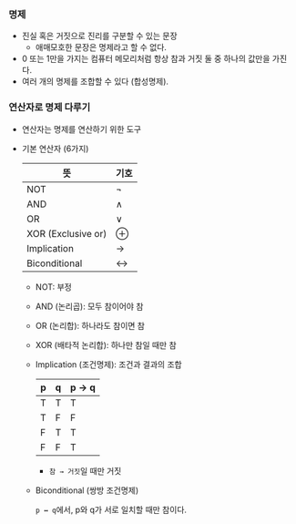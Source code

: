 ### 명제

- 진실 혹은 거짓으로 진리를 구분할 수 있는 문장
  - 애매모호한 문장은 명제라고 할 수 없다.
- 0 또는 1만을 가지는 컴퓨터 메모리처럼 항상 참과 거짓 둘 중 하나의 값만을 가진다.
- 여러 개의 명제를 조합할 수 있다 (합성명제).

### 연산자로 명제 다루기

- 연산자는 명제를 연산하기 위한 도구

- 기본 연산자 (6가지)

  | 뜻                 | 기호 |
  | ------------------ | ---- |
  | NOT                | ¬    |
  | AND                | ∧    |
  | OR                 | ∨    |
  | XOR (Exclusive or) | ⊕    |
  | Implication        | →    |
  | Biconditional      | ↔    |

  - NOT: 부정

  - AND (논리곱): 모두 참이어야 참

  - OR (논리합): 하나라도 참이면 참

  - XOR (배타적 논리합): 하나만 참일 때만 참

  - Implication (조건명제): 조건과 결과의 조합

    | p    | q    | p → q |
    | ---- | ---- | ----- |
    | T    | T    | T     |
    | T    | F    | F     |
    | F    | T    | T     |
    | F    | F    | T     |

    - `참 → 거짓`일 때만 거짓

  - Biconditional (쌍방 조건명제)

    `p ↔ q`에서, p와 q가 서로 일치할 때만 참이다.

    